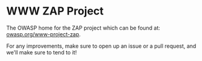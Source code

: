 # WWW ZAP Project

The OWASP home for the ZAP project which can be found at: [owasp.org/www-project-zap](https://owasp.org/www-project-zap/).

For any improvements, make sure to open up an issue or a pull request, and we'll make sure to tend to it!

